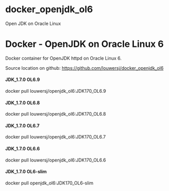 # docker_openjdk_ol6
Open JDK on Oracle Linux
# Docker - OpenJDK on Oracle Linux 6

Docker container for OpenJDK httpd on Oracle Linux 6. 

Source location on github: https://github.com/louwersj/docker_openjdk_ol6

#### JDK_1.7.0 OL6.9

docker pull louwersj/openjdk_ol6:JDK170_OL6.9

#### JDK_1.7.0 OL6.8

docker pull louwersj/openjdk_ol6:JDK170_OL6.8

#### JDK_1.7.0 OL6.7

docker pull louwersj/openjdk_ol6:JDK170_OL6.7

#### JDK_1.7.0 OL6.6

docker pull louwersj/openjdk_ol6:JDK170_OL6.6

#### JDK_1.7.0 OL6-slim

docker pull openjdk_ol6:JDK170_OL6-slim
